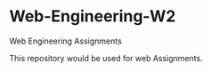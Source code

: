 # Web-Engineering-W2
Web Engineering Assignments


This repository would be used for web Assignments.
